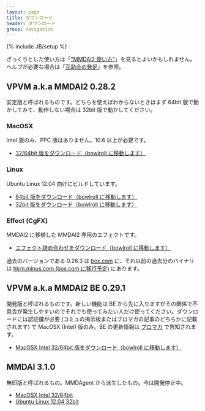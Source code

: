 ```yaml
---
layout: page
title: ダウンロード
header: ダウンロード
group: navigation
---
```

{% include JB/setup %}

ざっくりとした使い方は「["MMDAI2 使い方"](http://ch.nicovideo.jp/MMDAI/blomaga/ar37961)」を見るとよいかもしれません。ヘルプが必要な場合は「[互助会の発足](http://ch.nicovideo.jp/MMDAI/blomaga/ar140129)」を参照。

VPVM a.k.a MMDAI2 0.28.2
------------------------

安定版と呼ばれるものです。どちらを使えばわからないときはまず 64bit 版で動かしてみて、動作しない場合は 32bit 版で動かしてください。

### MacOSX

Intel 版のみ、PPC 版はありません。10.6 以上が必要です。

 - [32/64bit 版をダウンロード（bowlroll に移動します）](http://bowlroll.net/up/dl2185)

### Linux

Ubuntu Linux 12.04 向けにビルドしています。

 - [64bit 版をダウンロード（bowlroll に移動します）](http://bowlroll.net/up/dl6204)
 - [32bit 版をダウンロード（bowlroll に移動します）](http://bowlroll.net/up/dl2210)

### Effect (CgFX)

MMDAI2 に移植した MMDAI2 専用のエフェクトです。

 - [エフェクト詰め合わせをダウンロード（bowlroll に移動します）](http://bowlroll.net/up/dl8216)

過去のバージョンである 0.26.3 は [box.com](https://www.box.com/s/pgg34l2lhau3r0xm12u8) に、それ以前の過去分のバイナリは [hkrn.minus.com (box.com に移行予定)](http://hkrn.minus.com) にあります。

VPVM a.k.a MMDAI2 BE 0.29.1
-------------------------------

開発版と呼ばれるものです。新しい機能は BE から先に入りますがその関係で不具合が発生しやすいのでそれでも使ってみたい人だけ使ってください。ダウンロードには認証鍵が必要 (コミュの掲示板またはブロマガの記事のどちらかに記載されます) で MacOSX (Intel) 版のみ。BE の更新情報は [ブロマガ](http://ch.nicovideo.jp/MMDAI/) で告知されます。

 - [MacOSX Intel 32/64bit 版をダウンロード（bowlroll に移動します）](http://bowlroll.net/up/dl4577)

MMDAI 3.1.0
-----------

無印版と呼ばれるもの。MMDAgent から派生したもの。今は開発停止中。

 - [MacOSX Intel 32/64bit](http://bowlroll.net/up/dl2416)
 - [Ubuntu Linux 12.04 32bit](http://bowlroll.net/up/dl4419)

